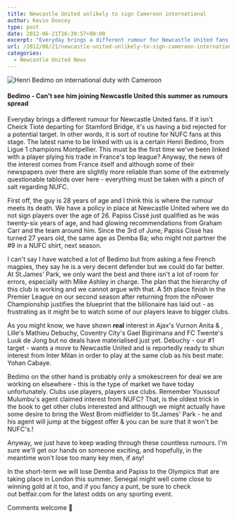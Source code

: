 ```yaml
---
title: Newcastle United unlikely to sign Cameroon international
author: Kevin Doocey
type: post
date: 2012-06-21T16:39:57+00:00
excerpt: "Everyday brings a different rumour for Newcastle United fans. If it isn't Cheick Tioté departing for Stamford Bridge, it's us having a bid rejected for a potential target. In other.."
url: /2012/06/21/newcastle-united-unlikely-to-sign-cameroon-international/
categories:
  - Newcastle United News
---
```


![Henri Bedimo on international duty with Cameroon](https://www.tynetime.com/wp-content/uploads/2012/06/Henri-Bedimo.jpg "Henri-Bedimo")

#### Bedimo - Can't see him joining Newcastle United this summer as rumours spread

Everyday brings a different rumour for Newcastle United fans. If it isn't Cheick Tioté departing for Stamford Bridge, it's us having a bid rejected for a potential target. In other words, it is sort of routine for NUFC fans at this stage. The latest name to be linked with us is a certain Henri Bedimo, from Ligue 1 champions Montpellier. This must be the first time we've been linked with a player plying his trade in France's top league? Anyway, the news of the interest comes from France itself and although some of their newspapers over there are slightly more reliable than some of the extremely questionable tabloids over here - everything must be taken with a pinch of salt regarding NUFC.

First off, the guy is 28 years of age and I think this is where the rumour meets its death. We have a policy in place at Newcastle United where we do not sign players over the age of 26. Papiss Cissé just qualified as he was twenty-six years of age, and had glowing recommendations from Graham Carr and the team around him. Since the 3rd of June, Papiss Cissé has turned 27 years old, the same age as Demba Ba; who might not partner the #9 in a NUFC shirt, next season.

I can't say I have watched a lot of Bedimo but from asking a few French magpies, they say he is a very decent defender but we could do far better. At St.James' Park, we only want the best and there isn't a lot of room for errors, especially with Mike Ashley in charge. The plan that the hierarchy of this club is working and we cannot argue with that. A 5th place finish in the Premier League on our second season after returning from the nPower Championship justifies the blueprint that the billionaire has laid out - as frustrating as it might be to watch some of our players leave to bigger clubs.

As you might know, we have shown **real** interest in Ajax's Vurnon Anita & , Lille's Mathieu Debuchy, Coventry City's Gael Bigirimana and FC Twente's Luuk de Jong but no deals have materialised just yet. Debuchy - our #1 target - wants a move to Newcastle United and is reportedly ready to shun interest from Inter Milan in order to play at the same club as his best mate: Yohan Cabaye.

Bedimo on the other hand is probably only a smokescreen for deal we are working on elsewhere - this is the type of market we have today unfortunately. Clubs use players, players use clubs. Remember Youssouf Mulumbu's agent claimed interest from NUFC? That, is the oldest trick in the book to get other clubs interested and although we might actually have some desire to bring the West Brom midfielder to St.James' Park - he and his agent will jump at the biggest offer & you can be sure that it won't be NUFC's.!

Anyway, we just have to keep wading through these countless rumours. I'm sure we'll get our hands on someone exciting, and hopefully, in the meantime won't lose too many key men, if any!

In the short-term we will lose Demba and Papiss to the Olympics that are taking place in London this summer. Senegal might well come close to winning gold at it too, and if you fancy a punt, be sure to check out betfair.com for the latest odds on any sporting event.

Comments welcome 🙂

